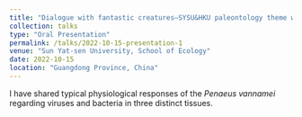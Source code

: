 ```yaml
---
title: "Dialogue with fantastic creatures—SYSU&HKU paleontology theme workshop"
collection: talks
type: "Oral Presentation"
permalink: /talks/2022-10-15-presentation-1
venue: "Sun Yat-sen University, School of Ecology"
date: 2022-10-15
location: "Guangdong Province, China"
---
```


I have shared typical physiological responses of the _Penaeus vannamei_ regarding viruses and bacteria in three distinct tissues.
